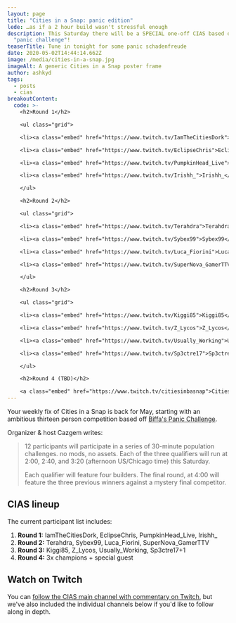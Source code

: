 ```yaml
---
layout: page
title: "Cities in a Snap: panic edition"
lede: …as if a 2 hour build wasn't stressful enough
description: This Saturday there will be a SPECIAL one-off CIAS based on Biffa's
  "panic challenge"!
teaserTitle: Tune in tonight for some panic schadenfreude
date: 2020-05-02T14:44:14.662Z
image: /media/cities-in-a-snap.jpg
imageAlt: A generic Cities in a Snap poster frame
author: ashkyd
tags:
  - posts
  - cias
breakoutContent:
  code: >-
    <h2>Round 1</h2>

    <ul class="grid">

    <li><a class="embed" href="https://www.twitch.tv/IamTheCitiesDork">IamTheCitiesDork</a></li>

    <li><a class="embed" href="https://www.twitch.tv/EclipseChris">EclipseChris</a></li>

    <li><a class="embed" href="https://www.twitch.tv/PumpkinHead_Live">PumpkinHead_Live</a></li>

    <li><a class="embed" href="https://www.twitch.tv/Irishh_">Irishh_</a></a></li>

    </ul>

    <h2>Round 2</h2>

    <ul class="grid">

    <li><a class="embed" href="https://www.twitch.tv/Terahdra">Terahdra</a></li>

    <li><a class="embed" href="https://www.twitch.tv/Sybex99">Sybex99</a></li>

    <li><a class="embed" href="https://www.twitch.tv/Luca_Fiorini">Luca_Fiorini</a></li>

    <li><a class="embed" href="https://www.twitch.tv/SuperNova_GamerTTV">SuperNova_GamerTTV</a></a></li>

    </ul>

    <h2>Round 3</h2>

    <ul class="grid">

    <li><a class="embed" href="https://www.twitch.tv/Kiggi85">Kiggi85</a></li>

    <li><a class="embed" href="https://www.twitch.tv/Z_Lycos">Z_Lycos</a></li>

    <li><a class="embed" href="https://www.twitch.tv/Usually_Working">Usually_Working</a></li>

    <li><a class="embed" href="https://www.twitch.tv/Sp3ctre17">Sp3ctre17</a></a></li>

    </ul>

    <h2>Round 4 (TBD)</h2>

    <a class="embed" href="https://www.twitch.tv/citiesinbasnap">Cities in a Snap</a>
---
```


Your weekly fix of Cities in a Snap is back for May, starting with an ambitious thirteen person competition based off [Biffa's Panic Challenge](https://skylinestimes.com/posts/2020-05-02-biffas-panic-challenge-wants-you-to-build-a-city-in-30-minutes/).

Organizer & host Cazgem writes:

> 12 participants will participate in a series of 30-minute population challenges. no mods, no assets. Each of the three qualifiers will run at 2:00, 2:40, and 3:20 (afternoon US/Chicago time) this Saturday.
>
> Each qualifier will feature four builders. The final round, at 4:00 will feature the three previous winners against a mystery final competitor.

## CIAS lineup

The current participant list includes:

1. **Round 1:** IamTheCitiesDork, EclipseChris, PumpkinHead_Live, Irishh\_
2. **Round 2:** Terahdra, Sybex99, Luca_Fiorini, SuperNova_GamerTTV
3. **Round 3:** Kiggi85, Z_Lycos, Usually_Working, Sp3ctre17+1
4. **Round 4:** 3x champions + special guest

## Watch on Twitch

You can [follow the CIAS main channel with commentary on Twitch](https://www.twitch.tv/citiesinasnap), but we've also included the individual channels below if you'd like to follow along in depth.
